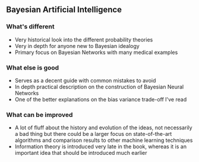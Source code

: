 ## Bayesian Artificial Intelligence

### What's different
* Very historical look into the different probability theories
* Very in depth for anyone new to Bayesian idealogy
* Primary focus on Bayesian Networks with many medical examples

### What else is good
* Serves as a decent guide with common mistakes to avoid 
* In depth practical description on the construction of Bayesian Neural Networks
* One of the better explanations on the bias variance trade-off I've read

### What can be improved
* A lot of fluff about the history and evolution of the ideas, not necessarily a bad thing but there could be a larger focus on state-of-the-art algorithms and comparison results to other machine learning techniques
* Information theory is introduced very late in the book, whereas it is an important idea that should be introduced much earlier